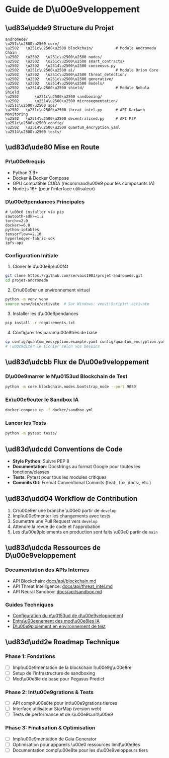 # Guide de D\u00e9veloppement

## \ud83e\udde9 Structure du Projet

```
andromede/
\u251c\u2500\u2500 core/
\u2502   \u251c\u2500\u2500 blockchain/          # Module Andromeda Chain
\u2502   \u2502   \u251c\u2500\u2500 nodes/
\u2502   \u2502   \u251c\u2500\u2500 smart_contracts/
\u2502   \u2502   \u2514\u2500\u2500 consensus.py
\u2502   \u251c\u2500\u2500 ai/                  # Module Orion Core
\u2502   \u2502   \u251c\u2500\u2500 threat_detection/
\u2502   \u2502   \u251c\u2500\u2500 generative/
\u2502   \u2502   \u2514\u2500\u2500 models/
\u2502   \u2514\u2500\u2500 shield/              # Module Nebula Shield
\u2502       \u251c\u2500\u2500 sandboxing/
\u2502       \u2514\u2500\u2500 microsegmentation/
\u251c\u2500\u2500 api/
\u2502   \u251c\u2500\u2500 threat_intel.py      # API Darkweb Monitoring
\u2502   \u2514\u2500\u2500 decentralised.py     # API P2P
\u251c\u2500\u2500 config/
\u2502   \u2514\u2500\u2500 quantum_encryption.yaml
\u2514\u2500\u2500 tests/
```

## \ud83d\ude80 Mise en Route

### Pr\u00e9requis

- Python 3.9+
- Docker & Docker Compose
- GPU compatible CUDA (recommand\u00e9 pour les composants IA)
- Node.js 16+ (pour l'interface utilisateur)

### D\u00e9pendances Principales

```
# \u00c0 installer via pip
sawtooth-sdk>=1.2
torch>=2.0
docker>=6.0
python-iptables
tensorflow>=2.10
hyperledger-fabric-sdk
ipfs-api
```

### Configuration Initiale

1. Cloner le d\u00e9p\u00f4t
```bash
git clone https://github.com/servais1983/projet-andromede.git
cd projet-andromede
```

2. Cr\u00e9er un environnement virtuel
```bash
python -m venv venv
source venv/bin/activate  # Sur Windows: venv\\Scripts\\activate
```

3. Installer les d\u00e9pendances
```bash
pip install -r requirements.txt
```

4. Configurer les param\u00e8tres de base
```bash
cp config/quantum_encryption.example.yaml config/quantum_encryption.yaml
# \u00c9diter le fichier selon vos besoins
```

## \ud83d\udcbb Flux de D\u00e9veloppement

### D\u00e9marrer le N\u0153ud Blockchain de Test

```bash
python -m core.blockchain.nodes.bootstrap_node --port 9050
```

### Ex\u00e9cuter le Sandbox IA

```bash
docker-compose up -f docker/sandbox.yml
```

### Lancer les Tests

```bash
python -m pytest tests/
```

## \ud83d\udcdd Conventions de Code

- **Style Python**: Suivre PEP 8
- **Documentation**: Docstrings au format Google pour toutes les fonctions/classes
- **Tests**: Pytest pour tous les modules critiques
- **Commits Git**: Format Conventional Commits (feat:, fix:, docs:, etc.)

## \ud83d\udd04 Workflow de Contribution

1. Cr\u00e9er une branche \u00e0 partir de `develop`
2. Impl\u00e9menter les changements avec tests
3. Soumettre une Pull Request vers `develop`
4. Attendre la revue de code et l'approbation
5. Les d\u00e9ploiements en production sont faits \u00e0 partir de `main`

## \ud83d\udcda Ressources de D\u00e9veloppement

### Documentation des APIs Internes

- API Blockchain: [docs/api/blockchain.md]()
- API Threat Intelligence: [docs/api/threat_intel.md]()
- API Neural Sandbox: [docs/api/sandbox.md]()

### Guides Techniques

- [Configuration du n\u0153ud de d\u00e9veloppement]()
- [Entra\u00eenement des mod\u00e8les IA]()
- [D\u00e9ploiement en environnement de test]()

## \ud83d\udd2e Roadmap Technique

### Phase 1: Fondations

- [ ] Impl\u00e9mentation de la blockchain l\u00e9g\u00e8re
- [ ] Setup de l'infrastructure de sandboxing
- [ ] Mod\u00e8le de base pour Pegasus Predict

### Phase 2: Int\u00e9grations & Tests

- [ ] API compl\u00e8te pour int\u00e9grations tierces
- [ ] Interface utilisateur StarMap (version web)
- [ ] Tests de performance et de s\u00e9curit\u00e9

### Phase 3: Finalisation & Optimisation

- [ ] Impl\u00e9mentation de Gaia Generator
- [ ] Optimisation pour appareils \u00e0 ressources limit\u00e9es
- [ ] Documentation compl\u00e8te pour les d\u00e9veloppeurs tiers